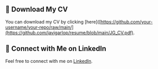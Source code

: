 ## 📄 Download My CV
You can download my CV by clicking [here]([https://github.com/your-username/your-repo/raw/main/](https://github.com/javigarlop/resume/blob/main/JG_CV.pdf).

## 🔗 Connect with Me on LinkedIn
Feel free to connect with me on [LinkedIn]([https://www.linkedin.com/in/your-linkedin-profile/](https://www.linkedin.com/in/edjagalo/)).

